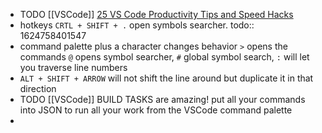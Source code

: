 - TODO [[VSCode]] [25 VS Code Productivity Tips and Speed Hacks](https://www.youtube.com/watch?v=ifTF3ags0XI)
- hotkeys `CRTL + SHIFT + .` open symbols searcher.
  todo:: 1624758401547
- command palette plus a character changes behavior `>` opens the commands `@` opens symbol searcher, `#` global symbol search, `:` will let you traverse line numbers
- `ALT + SHIFT + ARROW` will not shift the line around but duplicate it in that direction
- TODO [[VSCode]] BUILD TASKS are amazing! put all your commands into JSON to run all your work from the VSCode command palette
-